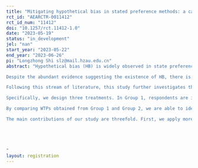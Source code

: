 ```yaml
---
title: "Mitigating hypothetical bias in stated preference methods: a case study on eyestalk ablated shrimp and hazardous waste recycling"
rct_id: "AEARCTR-0011412"
rct_id_num: "11412"
doi: "10.1257/rct.11412-1.0"
date: "2023-05-19"
status: "in_development"
jel: "nan"
start_year: "2023-05-22"
end_year: "2023-06-26"
pi: "Longzhong Shi slz@mail.hzau.edu.cn"
abstract: "Hypothetical bias (HB) is widely observed in state preference studies, defined as the discrepancy between the monetary value that individuals are willing to pay for a good under hypothetical scenarios and their actual payment in real-world situations. This bias significantly impairs the external validity of stated preference studies, thereby restricting their generalizability.  
Despite the abundant evidence suggesting the existence of HB, there is no consensus on the contributors of HB. Current studies suggest various potential contributors, include psychological factors, strategic behaviors, and elicitation mechanisms (Penn and Hu, 2018). Accordingly, methods to mitigate HB are proposed. Examples include the cheap talk, oath, honest priming, and incentive compatible elicitation mechanism.
Following this stream of literature, this study further investigates the connection between psychological factors and HB, and propose corresponding strategy to mitigate HB.
Specifically, we design three treatments. In Group 1, respondents are initially presented with a hypothetical Becker-DeGroot-Marschak (BDM) mechanism, which captures their willingness to pay (WTP) for non-eyestalk-ablated shrimp. Subsequently, an advisory referendum on hazardous waste recycling is administered, utilizing a payment card elicitation method. In Group 2, respondents finish a BDM task involving real payments, followed by the same advisory referendum as in the first group. In Group 3, respondents are only provided with the advisory referendum section. Eye-tracking techniques and phycological metrics are applied across all three treatments to collect psychological factors.
By comparing WTPs obtained from Group 1 and Group 2, we are able to identify potential psychological factors that contribute to HB. Accordingly, novel mitigation methods within the context of WTP elicitation for private good are proposed. Furthermore, by encompassing all tree treatments, we aim to investigate whether the introduction of real payments for a private good can serve as a priming and reduce the potential HB in the valuation of an unrelated public good. Our study design allows for a deeper understanding of the interplay between psychological factors and HB in the context of private and public good valuation. 
The main contributions of our study are threefold. First, we apply more comprehensive and objective measurements to identify the possible contributors of HB, specifically the eye-tracking and phycological metrics. Second, based on findings from our investigation, we propose novel ex post mitigation methods that calibrate WTP using phycological metrics. Third, we utilize the real-payment priming to reduce HB in the valuation of public goods.


"
layout: registration
---
```


